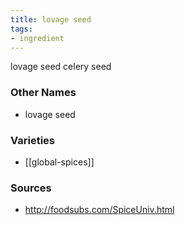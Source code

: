 ```yaml
---
title: lovage seed
tags:
- ingredient
---
```

lovage seed celery seed

### Other Names

* lovage seed

### Varieties

* [[global-spices]]

### Sources
* http://foodsubs.com/SpiceUniv.html
